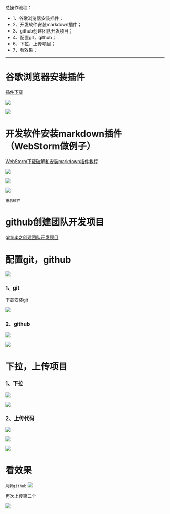 总操作流程：
- 1、谷歌浏览器安装插件；
- 2、开发软件安装markdown插件；
- 3、github创建团队开发项目；
- 4、配置git，github；
- 6、下拉，上传项目；
- 7、看效果；

----------

# 谷歌浏览器安装插件
[插件下载](https://pan.baidu.com/s/1D5XPzfVFZL3HBKYYbDku0g)

![](image/2-1.png)

![](image/2-2.png)

# 开发软件安装markdown插件（WebStorm做例子）
[WebStorm下载破解和安装markdown插件教程](https://github.com/OurNotes/CCN/blob/master/2.%E5%89%8D%E7%AB%AF/1.%E5%BC%80%E5%8F%91%E5%B7%A5%E5%85%B7/1-WebStorm%E7%9A%84%E4%B8%8B%E8%BD%BD%E5%AE%89%E8%A3%85.md)

![](image/2-3.png)

![](image/2-4.png)

![](image/2-5.png)

`重启软件`
# github创建团队开发项目
[github之创建团队开发项目](https://github.com/OurNotes/CCN/blob/master/1.%E5%B7%A5%E5%85%B7/3.github/1-github%E4%B9%8B%E5%88%9B%E5%BB%BA%E5%9B%A2%E9%98%9F%E5%BC%80%E5%8F%91%E9%A1%B9%E7%9B%AE.md)
# 配置git，github
![](image/2-6.png)

### 1、git
下载安装[git](https://git-scm.com/download/win)

![](image/2-7.png)

### 2、github
![](image/2-8.png)

![](image/2-9.png)
# 下拉，上传项目
### 1、下拉
![](image/2-10.png)

![](image/2-11.png)
### 2、上传代码
![](image/2-12.png)

![](image/2-13.png)

![](image/2-14.png)

# 看效果
`刷新github`
![](image/2-15.png)

再次上传第二个

![](image/2-16.png)